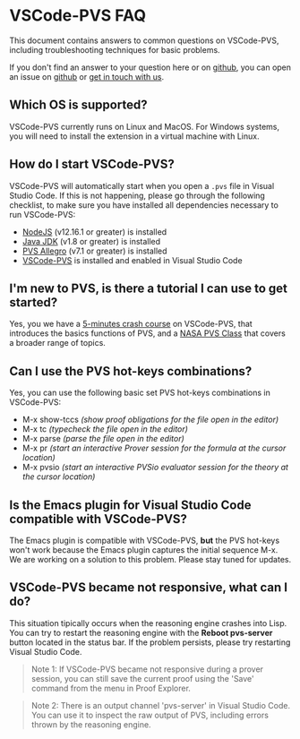 # VSCode-PVS FAQ
This document contains answers to common questions on VSCode-PVS, including troubleshooting techniques for basic problems.

If you don't find an answer to your question here or on [github](https://github.com/nasa/vscode-pvs/issues), you can open an issue on [github](https://github.com/nasa/vscode-pvs/issues) or [get in touch with us](mailto:paolo.masci@nianet.org).

## Which OS is supported?
VSCode-PVS currently runs on Linux and MacOS. For Windows systems, you will need to install the extension in a virtual machine with Linux.

## How do I start VSCode-PVS?
VSCode-PVS will automatically start when you open a `.pvs` file in Visual Studio Code.
If this is not happening, please go through the following checklist, to make sure you have installed all dependencies necessary to run VSCode-PVS:
- [NodeJS](https://nodejs.org/en/download) (v12.16.1 or greater) is installed
- [Java JDK](https://openjdk.java.net) (v1.8 or greater) is installed
- [PVS Allegro](http://www.csl.sri.com/users/owre/drop/pvs-snapshots) (v7.1 or greater) is installed
- [VSCode-PVS](https://github.com/nasa/vscode-pvs) is installed and enabled in Visual Studio Code

## I'm new to PVS, is there a tutorial I can use to get started?
Yes, you we have a [5-minutes crash course](TUTORIAL.md) on VSCode-PVS, that introduces the basics functions of PVS, and a [NASA PVS Class]() that covers a broader range of topics.

## Can I use the PVS hot-keys combinations?
Yes, you can use the following basic set PVS hot-keys combinations in VSCode-PVS:
- M-x show-tccs *(show proof obligations for the file open in the editor)*
- M-x tc *(typecheck the file open in the editor)*
- M-x parse *(parse the file open in the editor)*
- M-x pr *(start an interactive Prover session for the formula at the cursor location)*
- M-x pvsio *(start an interactive PVSio evaluator session for the theory at the cursor location)*

## Is the Emacs plugin for Visual Studio Code compatible with VSCode-PVS?
The Emacs plugin is compatible with VSCode-PVS, **but** the PVS hot-keys won't work because the Emacs plugin captures the initial sequence M-x. We are working on a solution to this problem. Please stay tuned for updates.

## VSCode-PVS became not responsive, what can I do?
This situation tipically occurs when the reasoning engine crashes into Lisp. You can try to restart the reasoning engine with the **Reboot pvs-server** button located in the status bar. If the problem persists, please try restarting Visual Studio Code.

>Note 1: If VSCode-PVS became not responsive during a prover session, you can still save the current proof using the 'Save' command from the menu in Proof Explorer.

>Note 2: There is an output channel 'pvs-server' in Visual Studio Code. You can use it to inspect the raw output of PVS, including errors thrown by the reasoning engine.